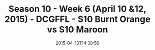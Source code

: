 ---
title: Season 10 - Week 6 (April 10 &12, 2015) - DCGFFL - S10 Burnt Orange vs S10
  Maroon
teams-score:
- team: _teams/s10-burnt-orange.md
  score:
- team: _teams/s10-maroon.md
  score: 20
mvp: Meredith B. (Burnt Orange), Mike D. (Maroon)
game-ball: N/A
season: 10
week:
date: '2015-04-13T14:08:50'
pageid: season-10-week-six-4422-vs-4431
---